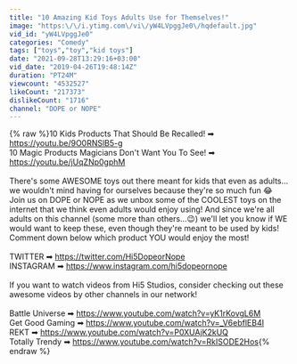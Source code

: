 ```yaml
---
title: "10 Amazing Kid Toys Adults Use for Themselves!"
image: "https:\/\/i.ytimg.com\/vi\/yW4LVpggJe0\/hqdefault.jpg"
vid_id: "yW4LVpggJe0"
categories: "Comedy"
tags: ["toys","toy","kid toys"]
date: "2021-09-28T13:29:16+03:00"
vid_date: "2019-04-26T19:48:14Z"
duration: "PT24M"
viewcount: "4532527"
likeCount: "217373"
dislikeCount: "1716"
channel: "DOPE or NOPE"
---
```

{% raw %}10 Kids Products That Should Be Recalled! ➡ <a rel="nofollow" target="blank" href="https://youtu.be/9O0RNSlB5-g">https://youtu.be/9O0RNSlB5-g</a><br />10 Magic Products Magicians Don't Want You To See! ➡ <a rel="nofollow" target="blank" href="https://youtu.be/jUqZNp0gphM">https://youtu.be/jUqZNp0gphM</a><br /><br />There's some AWESOME toys out there meant for kids that even as adults... we wouldn't mind having for ourselves because they're so much fun 😂 <br />Join us on DOPE or NOPE as we unbox some of the COOLEST toys on the internet that we think even adults would enjoy using! And since we're all adults on this channel (some more than others...😉) we'll let you know if WE would want to keep these, even though they're meant to be used by kids! Comment down below which product YOU would enjoy the most!<br /><br />TWITTER ➡ <a rel="nofollow" target="blank" href="https://twitter.com/Hi5DopeorNope">https://twitter.com/Hi5DopeorNope</a><br />INSTAGRAM ➡ <a rel="nofollow" target="blank" href="https://www.instagram.com/hi5dopeornope">https://www.instagram.com/hi5dopeornope</a> <br /><br />If you want to watch videos from Hi5 Studios, consider checking out these awesome videos by other channels in our network!<br /><br />Battle Universe ➡ <a rel="nofollow" target="blank" href="https://www.youtube.com/watch?v=yK1rKovgL6M">https://www.youtube.com/watch?v=yK1rKovgL6M</a><br />Get Good Gaming ➡ <a rel="nofollow" target="blank" href="https://www.youtube.com/watch?v=_V6ebflEB4I">https://www.youtube.com/watch?v=_V6ebflEB4I</a><br />REKT ➡ <a rel="nofollow" target="blank" href="https://www.youtube.com/watch?v=P0XUAjK2kUQ">https://www.youtube.com/watch?v=P0XUAjK2kUQ</a><br />Totally Trendy ➡ <a rel="nofollow" target="blank" href="https://www.youtube.com/watch?v=RkISODE2Hos">https://www.youtube.com/watch?v=RkISODE2Hos</a>{% endraw %}
